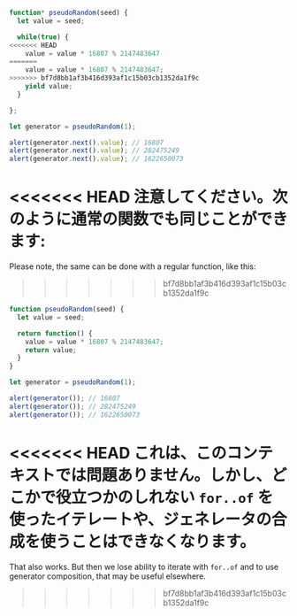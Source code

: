 ```js run demo
function* pseudoRandom(seed) {
  let value = seed;

  while(true) {
<<<<<<< HEAD
    value = value * 16807 % 2147483647
=======
    value = value * 16807 % 2147483647;
>>>>>>> bf7d8bb1af3b416d393af1c15b03cb1352da1f9c
    yield value;
  }

};

let generator = pseudoRandom(1);

alert(generator.next().value); // 16807
alert(generator.next().value); // 282475249
alert(generator.next().value); // 1622650073
```

<<<<<<< HEAD
注意してください。次のように通常の関数でも同じことができます:
=======
Please note, the same can be done with a regular function, like this:
>>>>>>> bf7d8bb1af3b416d393af1c15b03cb1352da1f9c

```js run
function pseudoRandom(seed) {
  let value = seed;

  return function() {
    value = value * 16807 % 2147483647;
    return value;
  }
}

let generator = pseudoRandom(1);

alert(generator()); // 16807
alert(generator()); // 282475249
alert(generator()); // 1622650073
```

<<<<<<< HEAD
これは、このコンテキストでは問題ありません。しかし、どこかで役立つかのしれない `for..of` を使ったイテレートや、ジェネレータの合成を使うことはできなくなります。
=======
That also works. But then we lose ability to iterate with `for..of` and to use generator composition, that may be useful elsewhere.
>>>>>>> bf7d8bb1af3b416d393af1c15b03cb1352da1f9c
